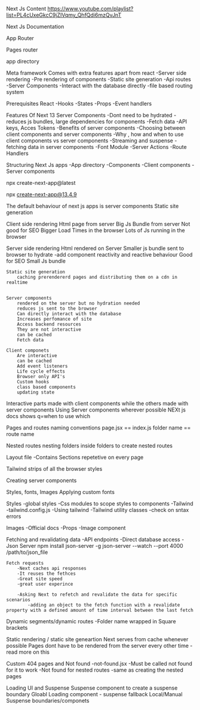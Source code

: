 Next Js Content
https://www.youtube.com/playlist?list=PL4cUxeGkcC9jZIVqmy_QhfQdi6mzQvJnT

Next Js Documentation

App Router

Pages router


app directory

Meta framework
Comes with extra features apart from react
    -Server side rendering
    -Pre rendering of components
    -Static site generation
    -Api routes
    -Server Components
    -Interact with the database directly
    -file based routing system

Prerequisites
    React
        -Hooks
        -States
        -Props 
        -Event handlers

Features Of Next 13
    Server Components
        -Dont need to be hydrated
        -reduces js bundles, large dependencies for components
        -Fetch data
        -API keys, Acces Tokens
        -Benefits of server components
        -Choosing between client components and server components
        -Why , how and when to use client components vs server components
        -Streaming and suspense
        -fetching data in server components
        -Font Module
        -Server Actions
        -Route Handlers

Structuring Next Js apps
    -App directory
        -Components
            -Client components
            -Server components

npx create-next-app@latest

npx create-next-app@13.4.9



The default behaviour of next js apps is server components
Static site generation

Client side rendering
    Html page from server
    Big Js Bundle from server
    Not good for SEO
    Bigger Load Times in the browser
    Lots of Js running in the browser

Server side rendering
    Html rendered on Server 
    Smaller js bundle sent to browser to hydrate 
            -add component reactivity and reactive behaviour
    Good for SEO
    Small Js bundle

    Static site generation
        caching prerendererd pages and distributing them on a cdn in realtime
    

    Server components
        rendered on the server but no hydration needed
        reduces js sent to the browser
        Can directly interact with the database
        Increases perfomance of site
        Access backend resources
        They are not interactive
        can be cached
        Fetch data

    Client componets
        Are interactive
        can be cached
        Add event listeners
        Life cycle effects
        Browser only API's
        Custom hooks
        class based components
        updating state

Interactive parts made with client components while the others made with server components
Using Server components wherever possible
    NEXt js docs shows q=when to use which


Pages and routes
naming conventions
    page.jsx == index.js
    folder name == route name

Nested routes
    nesting folders inside folders to create nested routes


Layout file
    -Contains Sections repetetive on every page

Tailwind strips of all the browser styles

Creating server components

Styles, fonts, Images
Applying custom fonts

Styles
    -global styles
    -Css modules to scope styles to components
    -Tailwind
        -tailwind.config.js
        -Using tailwind
        -Tailwind utility classes
        -check on sntax errors  

Images
    -Official docs
    -Props
    -Image component


Fetching and revalidating data
    -API endpoints
    -Direct database access
    -Json Server
        npm install json-server -g
        json-server --watch --port 4000 /path/to/json_file
    
    Fetch requests
        -Next caches api responses
        -It reuses the fethces
        -Great site speed
        -great user experince

        -Asking Next to refetch and revalidate the data for specific scenarios
            -adding an object to the fetch function with a revalidate property with a defined amount of time interval between the last fetch


Dynamic segments/dynamic routes
    -Folder name wrapped in Square brackets


Static rendering / static site geneartion
    Next serves from cache whenever possible
    Pages dont have to be rendered from the server every other time
    -read more on this


Custom 404 pages and Not found
    -not-found.jsx 
    -Must be called not found for it to work
    -Not found for nested routes
        -same as creating the nested pages

Loading UI and Suspense
    Suspense component to create a suspense boundary
    Gloabl Loading component - suspense fallback
    Local/Manual Suspense boundaries/componets
